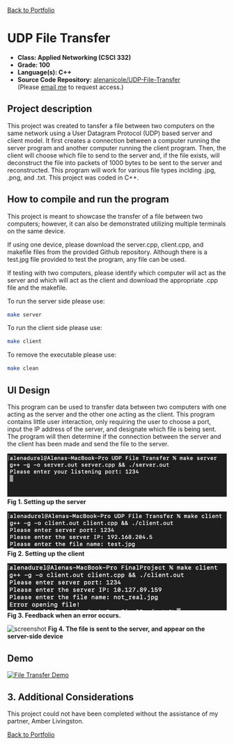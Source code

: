 [Back to Portfolio](./)

UDP File Transfer
===============

-   **Class: Applied Networking (CSCI 332)** 
-   **Grade: 100** 
-   **Language(s): C++** 
-   **Source Code Repository:** [alenanicole/UDP-File-Transfer](https://github.com/alenanicole/UDP-File-Transfer)  
    (Please [email me](mailto:andurel@csustudent.net?subject=GitHub%20Access) to request access.)

## Project description

This project was created to tansfer a file between two computers on the same network using a User Datagram Protocol (UDP) based server and client model. It first creates a connection between a computer running the server program and another computer running the client program. Then, the client will choose which file to send to the server and, if the file exists, will deconstruct the file into packets of 1000 bytes to be sent to the server and reconstructed. This program will work for various file types inclding .jpg, .png, and .txt. This project was coded in C++.

## How to compile and run the program

This project is meant to showcase the transfer of a file between two computers; however, it can also be demonstrated utilizing multiple terminals on the same device. 

If using one device, please download the server.cpp, client.cpp, and makefile files from the provided Github repository. Although there is a test.jpg file provided to test the program, any file can be used. 

If testing with two computers, please identify which computer will act as the server and which will act as the client and download the appropriate .cpp file and the makefile.

To run the server side please use:
```bash
make server
```

To run the client side please use:
```bash
make client
```

To remove the executable please use:
```bash
make clean
```

## UI Design

This program can be used to transfer data between two computers with one acting as the server and the other one acting as the client. This program contains little user interaction, only requiring the user to choose a port, input the IP address of the server, and designate which file is being sent. The program will then determine if the connection between the server and the client has been made and send the file to the server.

![screenshot](/images/make_server.png)  
**Fig 1. Setting up the server**

![screenshot](/images/make_client.png)  
**Fig 2. Setting up the client**

![screenshot](/images/error.png)  
**Fig 3. Feedback when an error occurs.**

![screenshot](/images/dummy.jpg)
**Fig 4. The file is sent to the server, and appear on the server-side device**

## Demo
[![File Transfer Demo](https://res.cloudinary.com/marcomontalbano/image/upload/v1666808822/video_to_markdown/images/youtube--2DGleVhrsKw-c05b58ac6eb4c4700831b2b3070cd403.jpg)](https://youtu.be/2DGleVhrsKw "File Transfer Demo")

## 3. Additional Considerations

This project could not have been completed without the assistance of my partner, Amber Livingston.

[Back to Portfolio](./)

